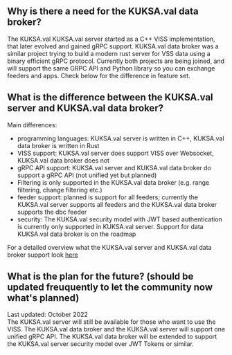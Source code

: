 ## Why is there a need for the KUKSA.val data broker?
The KUKSA.val KUKSA.val server started as a C++ VISS implementation, that later evolved and gained gRPC support. KUKSA.val data broker was a similar project trying to build a modern rust server for VSS data using a binary efficient gRPC protocol. Currently both projects are being joined, and will support the same GRPC API and Python library so you can exchange feeders and apps.
Check below for the difference in feature set. 

## What is the difference between the KUKSA.val server and KUKSA.val data broker?

Main differences:

* programming languages: KUKSA.val server is written in C++, KUKSA.val data broker is written in Rust
* VISS support: KUKSA.val server does support VISS over Websocket, KUKSA.val data broker does not
* gRPC API support: KUKSA.val server and KUKSA.val data broker do support a gRPC API (not unified yet but planned)
* Filtering is only supported in the KUKSA.val data broker (e.g. range filtering, change filtering etc.)
* feeder support: planned is support for all feeders; currently the KUKSA.val server supports all feeders and the KUKSA.val data broker supports the dbc feeder
* security: The KUKSA.val security model with JWT based authentication is currently only supported in KUKSA.val server. Support for data KUKSA.val data broker is on the roadmap

For a detailed overview what the KUKSA.val server and KUKSA.val data broker support look [here](protocol/support.md)

## What is the plan for the future? (should be updated freuquently to let the community now what's planned)
Last updated: October 2022 <br>
The KUKSA.val server will still be available for those who want to use the VISS.
The KUKSA.val data broker and the KUKSA.val server will support one unified gRPC API.
The KUKSA.val data broker will be extended to support the KUKSA.val server security model over JWT Tokens or similar.
